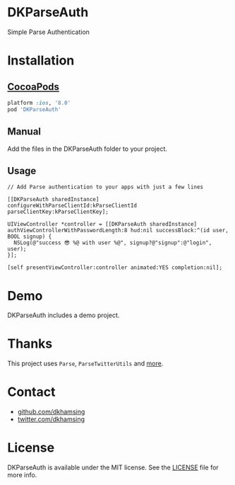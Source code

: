 # DKParseAuth

Simple Parse Authentication

# Installation

## [CocoaPods](https://cocoapods.org/)

``` ruby
platform :ios, '8.0'
pod 'DKParseAuth'
```

## Manual

Add the files in the DKParseAuth folder to your project.

## Usage

``` objc
// Add Parse authentication to your apps with just a few lines

[[DKParseAuth sharedInstance] configureWithParseClientId:kParseClientId parseClientKey:kParseClientKey];

UIViewController *controller = [[DKParseAuth sharedInstance] authViewControllerWithPasswordLength:8 hud:nil successBlock:^(id user, BOOL signup) {
  NSLog(@"success 😎 %@ with user %@", signup?@"signup":@"login", user);        
}];
    
[self presentViewController:controller animated:YES completion:nil];
```

# Demo

DKParseAuth includes a demo project.

# Thanks

This project uses `Parse`, `ParseTwitterUtils` and [more](DKParseAuth.podspec).

# Contact

- [github.com/dkhamsing](https://github.com/dkhamsing)
- [twitter.com/dkhamsing](https://twitter.com/dkhamsing)

# License

DKParseAuth is available under the MIT license. See the [LICENSE](LICENSE) file for more info.
